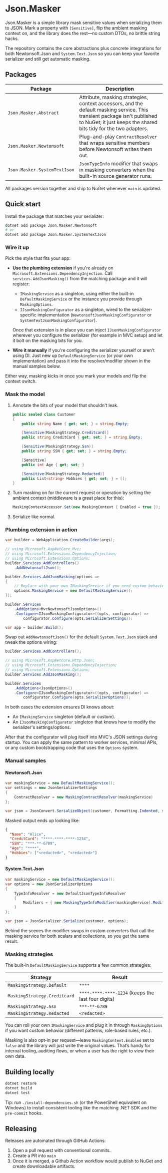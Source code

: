 # Json.Masker

Json.Masker is a simple library mask sensitive values when serializing them to JSON. Mark a property with `[Sensitive]`, flip the ambient masking context on, and the library does the rest—no custom DTOs, no brittle string hacks.

The repository contains the core abstractions plus concrete integrations for both Newtonsoft.Json and `System.Text.Json` so you can keep your favorite serializer and still get automatic masking.

## Packages

| Package | Description |
| --- | --- |
| `Json.Masker.Abstract` | Attribute, masking strategies, context accessors, and the default masking service. This transient package isn't published to NuGet; it just keeps the shared bits tidy for the two adapters. |
| `Json.Masker.Newtonsoft` | Plug-and-play `ContractResolver` that wraps sensitive members before Newtonsoft writes them out. |
| `Json.Masker.SystemTextJson` | `JsonTypeInfo` modifier that swaps in masking converters when the built-in source generator runs. |

All packages version together and ship to NuGet whenever `main` is updated.

## Quick start

Install the package that matches your serializer:

```bash
dotnet add package Json.Masker.Newtonsoft
# or
dotnet add package Json.Masker.SystemTextJson
```

### Wire it up

Pick the style that fits your app:

* **Use the plumbing extension** if you're already on `Microsoft.Extensions.DependencyInjection`. Call `services.AddJsonMasking()` from the matching package and it will register:
  * `IMaskingService` as a singleton, using either the built-in `DefaultMaskingService` or the instance you provide through `MaskingOptions`.
  * `IJsonMaskingConfigurator` as a singleton, wired to the serializer-specific implementation (`NewtonsoftJsonMaskingConfigurator` or `SystemTextJsonMaskingConfigurator`).

  Once that extension is in place you can inject `IJsonMaskingConfigurator` wherever you configure the serializer (for example in MVC setup) and let it bolt on the masking bits for you.
* **Wire it manually** if you're configuring the serializer yourself or aren't using DI. Just new up `DefaultMaskingService` (or your own implementation) and pass it into the resolver/modifier shown in the manual samples below.

Either way, masking kicks in once you mark your models and flip the context switch.

### Mask the model

1. Annotate the bits of your model that shouldn't leak.
   ```csharp
   public sealed class Customer
   {
       public string Name { get; set; } = string.Empty;

       [Sensitive(MaskingStrategy.Creditcard)]
       public string CreditCard { get; set; } = string.Empty;

       [Sensitive(MaskingStrategy.Ssn)]
       public string SSN { get; set; } = string.Empty;

       [Sensitive]
       public int Age { get; set; }

       [Sensitive(MaskingStrategy.Redacted)]
       public List<string> Hobbies { get; set; } = [];
   }
   ```
2. Turn masking on for the current request or operation by setting the ambient context (middleware is a great place for this):
   ```csharp
   MaskingContextAccessor.Set(new MaskingContext { Enabled = true });
   ```
3. Serialize like normal.

### Plumbing extension in action

```csharp
var builder = WebApplication.CreateBuilder(args);

// using Microsoft.AspNetCore.Mvc;
// using Microsoft.Extensions.DependencyInjection;
// using Microsoft.Extensions.Options;
builder.Services.AddControllers()
    .AddNewtonsoftJson();

builder.Services.AddJsonMasking(options =>
{
    // Replace with your own IMaskingService if you need custom behavior.
    options.MaskingService = new DefaultMaskingService();
});

builder.Services
    .AddOptions<MvcNewtonsoftJsonOptions>()
    .Configure<IJsonMaskingConfigurator>((opts, configurator) =>
        configurator.Configure(opts.SerializerSettings));

var app = builder.Build();
```

Swap out `AddNewtonsoftJson()` for the default `System.Text.Json` stack and tweak the options wiring:

```csharp
builder.Services.AddControllers();

// using Microsoft.AspNetCore.Http.Json;
// using Microsoft.Extensions.DependencyInjection;
// using Microsoft.Extensions.Options;
builder.Services.AddJsonMasking();

builder.Services
    .AddOptions<JsonOptions>()
    .Configure<IJsonMaskingConfigurator>((opts, configurator) =>
        configurator.Configure(opts.SerializerOptions));
```

In both cases the extension ensures DI knows about:

* An `IMaskingService` singleton (default or custom).
* An `IJsonMaskingConfigurator` singleton that knows how to modify the serializer's settings/options.

After that the configurator will plug itself into MVC's JSON settings during startup. You can apply the same pattern to worker services, minimal APIs, or any custom bootstrapping code that uses the `Options` system.

### Manual samples

#### Newtonsoft.Json

```csharp
var maskingService = new DefaultMaskingService();
var settings = new JsonSerializerSettings
{
    ContractResolver = new MaskingContractResolver(maskingService)
};

var json = JsonConvert.SerializeObject(customer, Formatting.Indented, settings);
```

Masked output ends up looking like:

```json
{
  "Name": "Alice",
  "CreditCard": "****-****-****-1234",
  "SSN": "***-**-6789",
  "Age": "****",
  "Hobbies": ["<redacted>", "<redacted>"]
}
```

#### System.Text.Json

```csharp
var maskingService = new DefaultMaskingService();
var options = new JsonSerializerOptions
{
    TypeInfoResolver = new DefaultJsonTypeInfoResolver
    {
        Modifiers = { new MaskingTypeInfoModifier(maskingService).Modify }
    }
};

var json = JsonSerializer.Serialize(customer, options);
```

Behind the scenes the modifier swaps in custom converters that call the masking service for both scalars and collections, so you get the same result.

### Masking strategies

The built-in `DefaultMaskingService` supports a few common strategies:

| Strategy | Result |
| --- | --- |
| `MaskingStrategy.Default` | `****` |
| `MaskingStrategy.Creditcard` | `****-****-****-1234` (keeps the last four digits) |
| `MaskingStrategy.Ssn` | `***-**-6789` |
| `MaskingStrategy.Redacted` | `<redacted>` |

You can roll your own `IMaskingService` and plug it in through `MaskingOptions` if you want custom behavior (different patterns, role-based rules, etc.).

Masking is also opt-in per request—leave `MaskingContext.Enabled` set to `false` and the library will just write the original values. That’s handy for internal tooling, auditing flows, or when a user has the right to view their own data.

## Building locally

```bash
dotnet restore
dotnet build
dotnet test
```

Tip: run `./install-dependencies.sh` (or the PowerShell equivalent on Windows) to install consistent tooling like the matching .NET SDK and the `pre-commit` hooks.

## Releasing

Releases are automated through GitHub Actions:

1. Open a pull request with conventional commits.
2. Create a PR into `main`
3. Once it is merged, a Github Action workflow would publish to NuGet and create downloadable artifacts.
